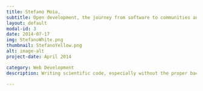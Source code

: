 ```yaml
---
title: Stefano Moia,
subtitle: Open development, the journey from software to communities and back.
layout: default
modal-id: 3
date: 2014-07-17
img: StefanoWhite.png
thumbnail: StefanoYellow.png
alt: image-alt
project-date: April 2014

category: Web Development
description: Writing scientific code, especially without the proper background, is difficult. Openly writing good scientific code is even more difficult, not only for the coding part, but also for the added challenges and inevitable insecurity that making something public brings along. Or is it? In this talk, we'll start with looking into practices, approaches, and tools that can help improve any type of code (and text!) writing. We will then discuss how making code open (and following open science practices in general) can make things easier, and how this action might foster not only a project, but also scientific communities. Finally, we will look into practices to work within such communities, and how such practices can improve code (and text) writing in return.

---
```




